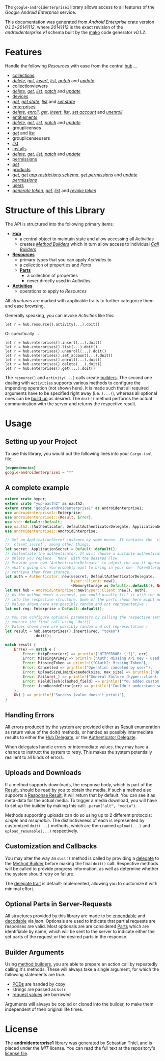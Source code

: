 <!---
DO NOT EDIT !
This file was generated automatically from 'src/mako/api/README.md.mako'
DO NOT EDIT !
-->
The `google-androidenterprise1` library allows access to all features of the *Google Android Enterprise* service.

This documentation was generated from *Android Enterprise* crate version *0.1.2+20141112*, where *20141112* is the exact revision of the *androidenterprise:v1* schema built by the [mako](http://www.makotemplates.org/) code generator *v0.1.2*.
# Features

Handle the following *Resources* with ease from the central [hub](http://byron.github.io/google-apis-rs/google-androidenterprise1/struct.AndroidEnterprise.html) ... 

* [collections](http://byron.github.io/google-apis-rs/google-androidenterprise1/struct.Collection.html)
 * [*delete*](http://byron.github.io/google-apis-rs/google-androidenterprise1/struct.CollectionDeleteCall.html), [*get*](http://byron.github.io/google-apis-rs/google-androidenterprise1/struct.CollectionGetCall.html), [*insert*](http://byron.github.io/google-apis-rs/google-androidenterprise1/struct.CollectionInsertCall.html), [*list*](http://byron.github.io/google-apis-rs/google-androidenterprise1/struct.CollectionListCall.html), [*patch*](http://byron.github.io/google-apis-rs/google-androidenterprise1/struct.CollectionPatchCall.html) and [*update*](http://byron.github.io/google-apis-rs/google-androidenterprise1/struct.CollectionUpdateCall.html)
* collectionviewers
 * [*delete*](http://byron.github.io/google-apis-rs/google-androidenterprise1/struct.CollectionviewerDeleteCall.html), [*get*](http://byron.github.io/google-apis-rs/google-androidenterprise1/struct.CollectionviewerGetCall.html), [*list*](http://byron.github.io/google-apis-rs/google-androidenterprise1/struct.CollectionviewerListCall.html), [*patch*](http://byron.github.io/google-apis-rs/google-androidenterprise1/struct.CollectionviewerPatchCall.html) and [*update*](http://byron.github.io/google-apis-rs/google-androidenterprise1/struct.CollectionviewerUpdateCall.html)
* [devices](http://byron.github.io/google-apis-rs/google-androidenterprise1/struct.Device.html)
 * [*get*](http://byron.github.io/google-apis-rs/google-androidenterprise1/struct.DeviceGetCall.html), [*get state*](http://byron.github.io/google-apis-rs/google-androidenterprise1/struct.DeviceGetStateCall.html), [*list*](http://byron.github.io/google-apis-rs/google-androidenterprise1/struct.DeviceListCall.html) and [*set state*](http://byron.github.io/google-apis-rs/google-androidenterprise1/struct.DeviceSetStateCall.html)
* [enterprises](http://byron.github.io/google-apis-rs/google-androidenterprise1/struct.Enterprise.html)
 * [*delete*](http://byron.github.io/google-apis-rs/google-androidenterprise1/struct.EnterpriseDeleteCall.html), [*enroll*](http://byron.github.io/google-apis-rs/google-androidenterprise1/struct.EnterpriseEnrollCall.html), [*get*](http://byron.github.io/google-apis-rs/google-androidenterprise1/struct.EnterpriseGetCall.html), [*insert*](http://byron.github.io/google-apis-rs/google-androidenterprise1/struct.EnterpriseInsertCall.html), [*list*](http://byron.github.io/google-apis-rs/google-androidenterprise1/struct.EnterpriseListCall.html), [*set account*](http://byron.github.io/google-apis-rs/google-androidenterprise1/struct.EnterpriseSetAccountCall.html) and [*unenroll*](http://byron.github.io/google-apis-rs/google-androidenterprise1/struct.EnterpriseUnenrollCall.html)
* [entitlements](http://byron.github.io/google-apis-rs/google-androidenterprise1/struct.Entitlement.html)
 * [*delete*](http://byron.github.io/google-apis-rs/google-androidenterprise1/struct.EntitlementDeleteCall.html), [*get*](http://byron.github.io/google-apis-rs/google-androidenterprise1/struct.EntitlementGetCall.html), [*list*](http://byron.github.io/google-apis-rs/google-androidenterprise1/struct.EntitlementListCall.html), [*patch*](http://byron.github.io/google-apis-rs/google-androidenterprise1/struct.EntitlementPatchCall.html) and [*update*](http://byron.github.io/google-apis-rs/google-androidenterprise1/struct.EntitlementUpdateCall.html)
* grouplicenses
 * [*get*](http://byron.github.io/google-apis-rs/google-androidenterprise1/struct.GrouplicenseGetCall.html) and [*list*](http://byron.github.io/google-apis-rs/google-androidenterprise1/struct.GrouplicenseListCall.html)
* grouplicenseusers
 * [*list*](http://byron.github.io/google-apis-rs/google-androidenterprise1/struct.GrouplicenseuserListCall.html)
* [installs](http://byron.github.io/google-apis-rs/google-androidenterprise1/struct.Install.html)
 * [*delete*](http://byron.github.io/google-apis-rs/google-androidenterprise1/struct.InstallDeleteCall.html), [*get*](http://byron.github.io/google-apis-rs/google-androidenterprise1/struct.InstallGetCall.html), [*list*](http://byron.github.io/google-apis-rs/google-androidenterprise1/struct.InstallListCall.html), [*patch*](http://byron.github.io/google-apis-rs/google-androidenterprise1/struct.InstallPatchCall.html) and [*update*](http://byron.github.io/google-apis-rs/google-androidenterprise1/struct.InstallUpdateCall.html)
* [permissions](http://byron.github.io/google-apis-rs/google-androidenterprise1/struct.Permission.html)
 * [*get*](http://byron.github.io/google-apis-rs/google-androidenterprise1/struct.PermissionGetCall.html)
* [products](http://byron.github.io/google-apis-rs/google-androidenterprise1/struct.Product.html)
 * [*get*](http://byron.github.io/google-apis-rs/google-androidenterprise1/struct.ProductGetCall.html), [*get app restrictions schema*](http://byron.github.io/google-apis-rs/google-androidenterprise1/struct.ProductGetAppRestrictionsSchemaCall.html), [*get permissions*](http://byron.github.io/google-apis-rs/google-androidenterprise1/struct.ProductGetPermissionCall.html) and [*update permissions*](http://byron.github.io/google-apis-rs/google-androidenterprise1/struct.ProductUpdatePermissionCall.html)
* [users](http://byron.github.io/google-apis-rs/google-androidenterprise1/struct.User.html)
 * [*generate token*](http://byron.github.io/google-apis-rs/google-androidenterprise1/struct.UserGenerateTokenCall.html), [*get*](http://byron.github.io/google-apis-rs/google-androidenterprise1/struct.UserGetCall.html), [*list*](http://byron.github.io/google-apis-rs/google-androidenterprise1/struct.UserListCall.html) and [*revoke token*](http://byron.github.io/google-apis-rs/google-androidenterprise1/struct.UserRevokeTokenCall.html)




# Structure of this Library

The API is structured into the following primary items:

* **[Hub](http://byron.github.io/google-apis-rs/google-androidenterprise1/struct.AndroidEnterprise.html)**
    * a central object to maintain state and allow accessing all *Activities*
    * creates [*Method Builders*](http://byron.github.io/google-apis-rs/google-androidenterprise1/trait.MethodsBuilder.html) which in turn
      allow access to individual [*Call Builders*](http://byron.github.io/google-apis-rs/google-androidenterprise1/trait.CallBuilder.html)
* **[Resources](http://byron.github.io/google-apis-rs/google-androidenterprise1/trait.Resource.html)**
    * primary types that you can apply *Activities* to
    * a collection of properties and *Parts*
    * **[Parts](http://byron.github.io/google-apis-rs/google-androidenterprise1/trait.Part.html)**
        * a collection of properties
        * never directly used in *Activities*
* **[Activities](http://byron.github.io/google-apis-rs/google-androidenterprise1/trait.CallBuilder.html)**
    * operations to apply to *Resources*

All *structures* are marked with applicable traits to further categorize them and ease browsing.

Generally speaking, you can invoke *Activities* like this:

```Rust,ignore
let r = hub.resource().activity(...).doit()
```

Or specifically ...

```ignore
let r = hub.enterprises().insert(...).doit()
let r = hub.enterprises().list(...).doit()
let r = hub.enterprises().unenroll(...).doit()
let r = hub.enterprises().set_account(...).doit()
let r = hub.enterprises().enroll(...).doit()
let r = hub.enterprises().delete(...).doit()
let r = hub.enterprises().get(...).doit()
```

The `resource()` and `activity(...)` calls create [builders][builder-pattern]. The second one dealing with `Activities` 
supports various methods to configure the impending operation (not shown here). It is made such that all required arguments have to be 
specified right away (i.e. `(...)`), whereas all optional ones can be [build up][builder-pattern] as desired.
The `doit()` method performs the actual communication with the server and returns the respective result.

# Usage

## Setting up your Project

To use this library, you would put the following lines into your `Cargo.toml` file:

```toml
[dependencies]
google-androidenterprise1 = "*"
```

## A complete example

```Rust
extern crate hyper;
extern crate "yup-oauth2" as oauth2;
extern crate "google-androidenterprise1" as androidenterprise1;
use androidenterprise1::Enterprise;
use androidenterprise1::{Result, Error};
use std::default::Default;
use oauth2::{Authenticator, DefaultAuthenticatorDelegate, ApplicationSecret, MemoryStorage};
use androidenterprise1::AndroidEnterprise;

// Get an ApplicationSecret instance by some means. It contains the `client_id` and 
// `client_secret`, among other things.
let secret: ApplicationSecret = Default::default();
// Instantiate the authenticator. It will choose a suitable authentication flow for you, 
// unless you replace  `None` with the desired Flow.
// Provide your own `AuthenticatorDelegate` to adjust the way it operates and get feedback about 
// what's going on. You probably want to bring in your own `TokenStorage` to persist tokens and
// retrieve them from storage.
let auth = Authenticator::new(&secret, DefaultAuthenticatorDelegate,
                              hyper::Client::new(),
                              <MemoryStorage as Default>::default(), None);
let mut hub = AndroidEnterprise::new(hyper::Client::new(), auth);
// As the method needs a request, you would usually fill it with the desired information
// into the respective structure. Some of the parts shown here might not be applicable !
// Values shown here are possibly random and not representative !
let mut req: Enterprise = Default::default();

// You can configure optional parameters by calling the respective setters at will, and
// execute the final call using `doit()`.
// Values shown here are possibly random and not representative !
let result = hub.enterprises().insert(&req, "token")
             .doit();

match result {
    Err(e) => match e {
        Error::HttpError(err) => println!("HTTPERROR: {:?}", err),
        Error::MissingAPIKey => println!("Auth: Missing API Key - used if there are no scopes"),
        Error::MissingToken => println!("OAuth2: Missing Token"),
        Error::Cancelled => println!("Operation canceled by user"),
        Error::UploadSizeLimitExceeded(size, max_size) => println!("Upload size too big: {} of {}", size, max_size),
        Error::Failure(_) => println!("General Failure (hyper::client::Response doesn't print)"),
        Error::FieldClash(clashed_field) => println!("You added custom parameter which is part of builder: {:?}", clashed_field),
        Error::JsonDecodeError(err) => println!("Couldn't understand server reply - maybe API needs update: {:?}", err),
    },
    Ok(_) => println!("Success (value doesn't print)"),
}

```
## Handling Errors

All errors produced by the system are provided either as [Result](http://byron.github.io/google-apis-rs/google-androidenterprise1/enum.Result.html) enumeration as return value of 
the doit() methods, or handed as possibly intermediate results to either the 
[Hub Delegate](http://byron.github.io/google-apis-rs/google-androidenterprise1/trait.Delegate.html), or the [Authenticator Delegate](http://byron.github.io/google-apis-rs/google-androidenterprise1/../yup-oauth2/trait.AuthenticatorDelegate.html).

When delegates handle errors or intermediate values, they may have a chance to instruct the system to retry. This 
makes the system potentially resilient to all kinds of errors.

## Uploads and Downloads
If a method supports downloads, the response body, which is part of the [Result](http://byron.github.io/google-apis-rs/google-androidenterprise1/enum.Result.html), should be
read by you to obtain the media.
If such a method also supports a [Response Result](http://byron.github.io/google-apis-rs/google-androidenterprise1/trait.ResponseResult.html), it will return that by default.
You can see it as meta-data for the actual media. To trigger a media download, you will have to set up the builder by making
this call: `.param("alt", "media")`.

Methods supporting uploads can do so using up to 2 different protocols: 
*simple* and *resumable*. The distinctiveness of each is represented by customized 
`doit(...)` methods, which are then named `upload(...)` and `upload_resumable(...)` respectively.

## Customization and Callbacks

You may alter the way an `doit()` method is called by providing a [delegate](http://byron.github.io/google-apis-rs/google-androidenterprise1/trait.Delegate.html) to the 
[Method Builder](http://byron.github.io/google-apis-rs/google-androidenterprise1/trait.CallBuilder.html) before making the final `doit()` call. 
Respective methods will be called to provide progress information, as well as determine whether the system should 
retry on failure.

The [delegate trait](http://byron.github.io/google-apis-rs/google-androidenterprise1/trait.Delegate.html) is default-implemented, allowing you to customize it with minimal effort.

## Optional Parts in Server-Requests

All structures provided by this library are made to be [enocodable](http://byron.github.io/google-apis-rs/google-androidenterprise1/trait.RequestValue.html) and 
[decodable](http://byron.github.io/google-apis-rs/google-androidenterprise1/trait.ResponseResult.html) via *json*. Optionals are used to indicate that partial requests are responses 
are valid.
Most optionals are are considered [Parts](http://byron.github.io/google-apis-rs/google-androidenterprise1/trait.Part.html) which are identifiable by name, which will be sent to 
the server to indicate either the set parts of the request or the desired parts in the response.

## Builder Arguments

Using [method builders](http://byron.github.io/google-apis-rs/google-androidenterprise1/trait.CallBuilder.html), you are able to prepare an action call by repeatedly calling it's methods.
These will always take a single argument, for which the following statements are true.

* [PODs][wiki-pod] are handed by copy
* strings are passed as `&str`
* [request values](http://byron.github.io/google-apis-rs/google-androidenterprise1/trait.RequestValue.html) are borrowed

Arguments will always be copied or cloned into the builder, to make them independent of their original life times.

[wiki-pod]: http://en.wikipedia.org/wiki/Plain_old_data_structure
[builder-pattern]: http://en.wikipedia.org/wiki/Builder_pattern
[google-go-api]: https://github.com/google/google-api-go-client

# License
The **androidenterprise1** library was generated by Sebastian Thiel, and is placed 
under the *MIT* license.
You can read the full text at the repository's [license file][repo-license].

[repo-license]: https://github.com/Byron/google-apis-rs/LICENSE.md
